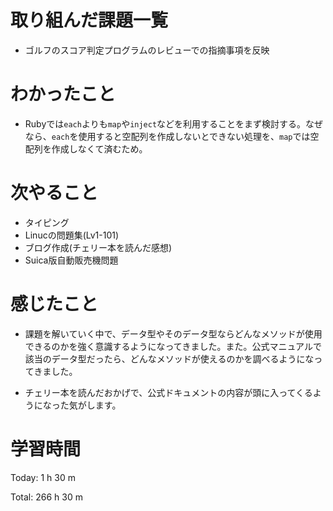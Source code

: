 # 取り組んだ課題一覧
- ゴルフのスコア判定プログラムのレビューでの指摘事項を反映

# わかったこと
- Rubyでは`each`よりも`map`や`inject`などを利用することをまず検討する。なぜなら、`each`を使用すると空配列を作成しないとできない処理を、`map`では空配列を作成しなくて済むため。

# 次やること
- タイピング
- Linucの問題集(Lv1-101)
- ブログ作成(チェリー本を読んだ感想)
- Suica版自動販売機問題

# 感じたこと
- 課題を解いていく中で、データ型やそのデータ型ならどんなメソッドが使用できるのかを強く意識するようになってきました。また。公式マニュアルで該当のデータ型だったら、どんなメソッドが使えるのかを調べるようになってきました。

- チェリー本を読んだおかげで、公式ドキュメントの内容が頭に入ってくるようになった気がします。

# 学習時間
Today: 1 h 30 m

Total: 266 h 30 m





















